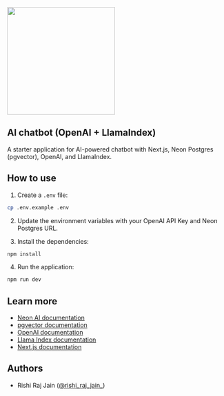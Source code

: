 <img width="250px" src="https://neon.tech/docs/og?title=QUkgQ2hhdGJvdCAoT3BlbkFJICsgTGxhbWFJbmRleCk=" />

## AI chatbot (OpenAI + LlamaIndex)

A starter application for AI-powered chatbot with Next.js, Neon Postgres (pgvector), OpenAI, and LlamaIndex.

## How to use

1. Create a `.env` file:

```bash
cp .env.example .env
```

2. Update the environment variables with your OpenAI API Key and Neon Postgres URL.

3. Install the dependencies:

```bash
npm install
```

4. Run the application:

```bash
npm run dev
```

## Learn more

- [Neon AI documentation](https://neon.tech/docs/ai/ai-intro)
- [pgvector documentation](https://github.com/pgvector/pgvector)
- [OpenAI documentation](https://platform.openai.com/docs/introduction)
- [Llama Index documentation](https://llama.meta.com/docs/get-started/)
- [Next.js documentation](https://nextjs.org/docs)

## Authors

- Rishi Raj Jain ([@rishi_raj_jain_](https://twitter.com/rishi_raj_jain_))
